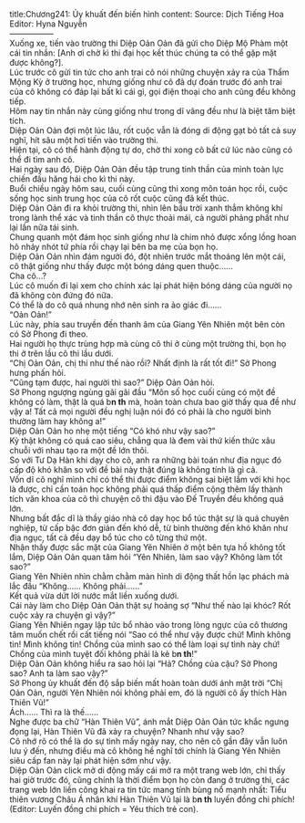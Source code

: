 title:Chương241: Ủy khuất đến biến hình
content:
Source: Dịch Tiếng Hoa<br>Editor: Hyna Nguyễn<br>—————–<br>Xuống xe, tiến vào trường thi Diệp Oản Oản đã gửi cho Diệp Mộ Phàm một cái tin nhắn: [Anh ơi chờ kì thi đại học kết thúc chúng ta có thể gặp mặt được không?].<br>Lúc trước cô gửi tin tức cho anh trai cô nói những chuyện xảy ra của Thẩm Mộng Kỳ ở trường học, nhưng giống như cô đã dự đoán trước đó anh trai của cô không có đáp lại bất kì cái gì, gọi điện thoại cho anh cũng đều không tiếp.<br>Hôm nay tin nhắn này cùng giống như trong dĩ vãng đều như là biệt tăm biệt tích.<br>Diệp Oản Oản đợi một lúc lâu, rốt cuộc vẫn là đóng di động gạt bỏ tất cả suy nghĩ, hít sâu một hơi tiến vào trường thi.<br>Hiện tại, cô có thể hành động tự do, chờ thi xong cô bất cứ lúc nào cũng có thể đi tìm anh cô.<br>Hai ngày sau đó, Diệp Oản Oản đều tập trung tinh thần của mình toàn lực chiến đấu hăng hái cho kì thi này.<br>Buổi chiều ngày hôm sau, cuối cùng cũng thi xong môn toán học rồi, cuộc sống học sinh trung học của cô rốt cuộc cũng đã kết thúc.<br>Diệp Oản Oản đi ra khỏi trường thi, nhìn lên bầu trời xanh thẳm không khí trong lành thể xác và tinh thần cô thực thoải mái, cả người phảng phất như lại lần nữa tái sinh.<br>Chung quanh một đám học sinh giống như là chim nhỏ được xổng lồng hoan hô nhảy nhót tứ phía rồi chạy lại bên ba mẹ của bọn họ.<br>Diệp Oản Oản nhìn đám người đó, đột nhiên trước mắt thoáng lên một cái, cô thật giống như thấy được một bóng dáng quen thuộc……<br>Cha cô…?<br>Lúc cô muốn đi lại xem cho chính xác lại phát hiện bóng dáng của người nọ đã không còn đứng đó nữa.<br>Có thể là do cô quá nhung nhớ nên sinh ra ảo giác đi……<br>“Oản Oản!”<br>Lúc này, phía sau truyền đến thanh âm của Giang Yên Nhiên một bên còn có Sở Phong đi theo.<br>Hai người họ thực trùng hợp mà cùng cô thi ở cùng một trường thi, bọn họ thi ở trên lầu cô thi lầu dưới.<br>“Chị Oản Oản, chị thi như thế nào rồi? Nhất định là rất tốt đi!” Sở Phong hưng phấn hỏi.<br>“Cũng tạm được, hai người thì sao?” Diệp Oản Oản hỏi.<br>Sở Phong ngượng ngùng gãi gãi đầu “Môn số học cuối cùng có một đề không có làm, thật là quá b**n th** mà, hoàn toàn chưa bao giờ thấy qua đề như vậy a! Tất cả mọi người đều nghị luận nói đó có phải là cho người bình thường làm hay không a!”<br>Diệp Oản Oản ho nhẹ một tiếng “Có khó như vậy sao?”<br>Kỳ thật không có quá cao siêu, chẳng qua là đem vài thứ kiến thức xâu chuỗi với nhau tạo ra một đề lớn thôi.<br>So với Tư Dạ Hàn khi dạy cho cô, anh ra những bài toán như địa ngục đó cấp độ khó khăn so với đề bài này thật đúng là không tính là gì cả.<br>Vốn dĩ cô nghĩ mình chỉ có thể thi được điểm không sai biệt lắm với khi học là được, chỉ cần toán học không phải quá thấp điểm cộng thêm lấy thành tích văn khoa của cô thì chuyện cô thi đậu vào Đế Truyền đều không quá lớn.<br>Nhưng bất đắc dĩ là thầy giáo nhà cô dạy học bổ túc thật sự là quá chuyên nghiệp, từ cấp bậc đơn giản đến khó dễ, từ bình thường đến khó khăn như địa ngục, tất cả đều dạy bổ túc cho cô từng thứ một.<br>Nhận thấy được sắc mặt của Giang Yên Nhiên ở một bên tựa hồ không tốt lắm, Diệp Oản Oản quan tâm hỏi “Yên Nhiên, làm sao vậy? Không làm tốt sao?”<br>Giang Yên Nhiên nhìn chằm chằm màn hình di động thất hồn lạc phách mà lắc đầu “Không…… Không phải……”<br>Kết quả vừa dứt lời nước mắt liền xuống dưới.<br>Cái này làm cho Diệp Oản Oản thật sự hoảng sợ “Như thế nào lại khóc? Rốt cuộc xảy ra chuyện gì vậy?”<br>Giang Yên Nhiên ngay lập tức bổ nhào vào trong lòng ngực của cô thương tâm muốn chết rồi cất tiếng nói “Sao có thể như vậy được chứ! Mình không tin! Mình không tin! Chồng của mình sao có thể làm loại sự tình này chứ! Chồng của mình tuyệt đối không phải là kẻ b**n th**!”<br>Diệp Oản Oản không hiểu ra sao hỏi lại “Hả? Chồng của cậu? Sở Phong sao? Anh ta làm sao vậy?”<br>Sở Phong ủy khuất đến độ sắp biến mất hoàn toàn dưới ánh mặt trời “Chị Oản Oản, người Yên Nhiên nói không phải em, đó là người cô ấy thích Hàn Thiên Vũ!”<br>Ách…… Thì ra là thế……<br>Nghe được ba chữ “Hàn Thiên Vũ”, ánh mắt Diệp Oản Oản tức khắc ngưng đọng lại, Hàn Thiên Vũ đã xảy ra chuyện? Nhanh như vậy sao?<br>Cô nhớ rõ có thể là do sự tình mấy ngày nay, cho nên cô gần đây vẫn luôn lưu ý đến, nhưng điều mà cô không hề nghĩ tới chính là Giang Yên Nhiên siêu cấp fan này lại phát hiện sớm như vậy.<br>Diệp Oản Oản click mở di động mấy cái mở ra một trang web lớn, chỉ thấy hai giờ trước đó, cũng chính là thời điểm bọn họ còn đang ở trường thi, các trang web lớn liền công khai ra tin tức mang tính bùng nổ mạnh nhất: Tiểu thiên vương Châu Á nhân khí Hàn Thiên Vũ lại là b**n th** luyến đồng chi phích! (Editor: Luyến đồng chi phích = Yêu thích trẻ con).